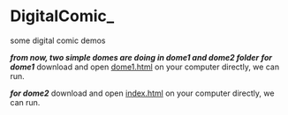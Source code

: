 # DigitalComic_
 
some digital comic demos

***from now, two simple domes are doing in dome1 and dome2 folder***
***for dome1***
download and open [dome1.html](https://github.com/Soonghaowei/DigitalComic_/tree/master/demo1) on your computer directly, we can run. 


***for dome2***
download and open [index.html](https://github.com/Soonghaowei/DigitalComic_/tree/master/demo2) on your computer directly, we can run. 
